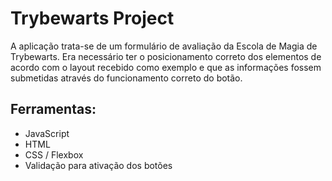 <h1>Trybewarts Project</h1>

A aplicação trata-se de um formulário de avaliação da Escola de Magia de Trybewarts.
Era necessário ter o posicionamento correto dos elementos de acordo com o layout recebido como exemplo e que as informações fossem submetidas através do funcionamento correto do botão.



<h2>Ferramentas:</h2>

- JavaScript
- HTML
- CSS / Flexbox
- Validação para ativação dos botões



